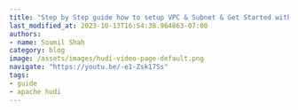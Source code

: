 ```yaml
---
title: "Step by Step guide how to setup VPC & Subnet & Get Started with HUDI on EMR | Installation Guide |"
last_modified_at: 2023-10-13T16:54:38.964863-07:00
authors:
- name: Soumil Shah
category: blog
image: /assets/images/hudi-video-page-default.png
navigate: "https://youtu.be/-e1-Zsk17Ss"
tags:
- guide
- apache hudi
---
```

